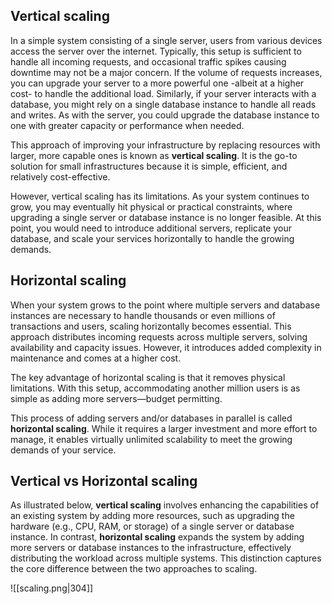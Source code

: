 
## Vertical scaling

In a simple system consisting of a single server, users from various devices access the server over the internet. Typically, this setup is sufficient to handle all incoming requests, and occasional traffic spikes causing downtime may not be a major concern. If the volume of requests increases, you can upgrade your server to a more powerful one -albeit at a higher cost- to handle the additional load. Similarly, if your server interacts with a database, you might rely on a single database instance to handle all reads and writes. As with the server, you could upgrade the database instance to one with greater capacity or performance when needed.

This approach of improving your infrastructure by replacing resources with larger, more capable ones is known as **vertical scaling**. It is the go-to solution for small infrastructures because it is simple, efficient, and relatively cost-effective.

However, vertical scaling has its limitations. As your system continues to grow, you may eventually hit physical or practical constraints, where upgrading a single server or database instance is no longer feasible. At this point, you would need to introduce additional servers, replicate your database, and scale your services horizontally to handle the growing demands.

## Horizontal scaling

When your system grows to the point where multiple servers and database instances are necessary to handle thousands or even millions of transactions and users, scaling horizontally becomes essential. This approach distributes incoming requests across multiple servers, solving availability and capacity issues. However, it introduces added complexity in maintenance and comes at a higher cost.

The key advantage of horizontal scaling is that it removes physical limitations. With this setup, accommodating another million users is as simple as adding more servers—budget permitting.

This process of adding servers and/or databases in parallel is called **horizontal scaling**. While it requires a larger investment and more effort to manage, it enables virtually unlimited scalability to meet the growing demands of your service.

## Vertical vs Horizontal scaling

As illustrated below, **vertical scaling** involves enhancing the capabilities of an existing system by adding more resources, such as upgrading the hardware (e.g., CPU, RAM, or storage) of a single server or database instance. In contrast, **horizontal scaling** expands the system by adding more servers or database instances to the infrastructure, effectively distributing the workload across multiple systems. This distinction captures the core difference between the two approaches to scaling.

![[scaling.png|304]]
